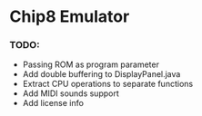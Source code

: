 # Chip8 Emulator


### TODO:

 - Passing ROM as program parameter
 - Add double buffering to DisplayPanel.java
 - Extract CPU operations to separate functions
 - Add MIDI sounds support
 - Add license info